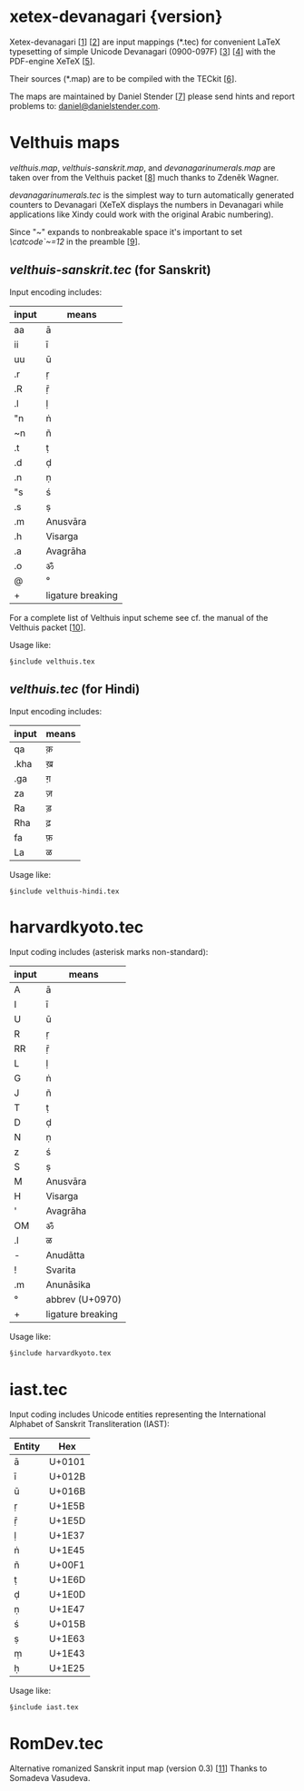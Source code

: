 # xetex-devanagari {version}

Xetex-devanagari
[[1](http://www.ctan.org/tex-archive/macros/xetex/generic/devanagari)]
[[2](https://github.com/danstender/xetex-devanagari)]
are input mappings (*.tec)
for convenient LaTeX typesetting
of simple Unicode Devanagari (0900-097F)
[[3](http://www.unicode.org/charts/PDF/U0900.pdf)]
[[4](http://en.wikipedia.org/wiki/Xetex)]
with the PDF-engine XeTeX
[[5](http://en.wikipedia.org/wiki/Xetex)].

Their sources (*.map)
are to be compiled with the TECkit
[[6](http://scripts.sil.org/TECkit)].

The maps are maintained by Daniel Stender
[[7](http://www.danielstender.com/blog/>)]
please send hints and report problems to: <daniel@danielstender.com>.

# Velthuis maps

*velthuis.map*,
*velthuis-sanskrit.map*,
and *devanagarinumerals.map*
are taken over from the Velthuis packet
[[8](http://www.ctan.org/tex-archive/language/devanagari/velthuis)]
much thanks to Zdeněk Wagner.

*devanagarinumerals.tec*
is the simplest way to turn automatically generated counters
to Devanagari (XeTeX displays the numbers in Devanagari while
applications like Xindy could work with the original Arabic numbering).

Since "~" expands to nonbreakable space it's important
to set *\catcode`\~=12* in the preamble
[[9](http://cikitsa.blogspot.com/2010/09/xelatex-velthuis-encoding-and-palatal.html)].

## *velthuis-sanskrit.tec* (for Sanskrit)

Input encoding includes:

input | means
----- | -----------------
aa    | ā
ii    | ī
uu    | ū
.r    | ṛ
.R    | ṝ
.l    | ḷ
"n    | ṅ
~n    | ñ
.t    | ṭ
.d    | ḍ
.n    | ṇ
"s    | ś
.s    | ṣ
.m    | Anusvāra
.h    | Visarga
.a    | Avagrāha
.o    | ॐ
@     | °
+     | ligature breaking

For a complete list of Velthuis input scheme
see cf. the manual of the Velthuis packet
[[10](http://mirrors.ctan.org/language/devanagari/velthuis/doc/generic/velthuis/manual.pdf#page=6)].

Usage like:

~~~
§include velthuis.tex
~~~

## *velthuis.tec* (for Hindi)

Input encoding includes:

input | means
----- | -----
qa    | क़
.kha  | ख़
.ga   | ग़
za    | ज़
Ra    | ड़
Rha   | ढ़
fa    | फ़
La    | ळ

Usage like:

~~~
§include velthuis-hindi.tex
~~~

# harvardkyoto.tec

Input coding includes (asterisk marks non-standard):

input | means
----- | -----------------
A     | ā 
I     | ī 
U     | ū 
R     | ṛ
RR    | ṝ
L     | ḷ
G     | ṅ
J     | ñ 
T     | ṭ 
D     | ḍ 
N     | ṇ 
z     | ś 
S     | ṣ
M     | Anusvāra
H     | Visarga
'     | Avagrāha
OM    | ॐ
.l    | ळ
-     | Anudātta
!     | Svarita
.m    | Anunāsika
°     | abbrev (U+0970)
+     | ligature breaking

Usage like:

~~~
§include harvardkyoto.tex
~~~

# iast.tec

Input coding includes Unicode entities representing
the International Alphabet of Sanskrit Transliteration (IAST):

Entity | Hex
------ | ------
ā      | U+0101 
ī      | U+012B
ū      | U+016B
ṛ      | U+1E5B
ṝ      | U+1E5D
ḷ      | U+1E37
ṅ      | U+1E45
ñ      | U+00F1
ṭ      | U+1E6D
ḍ      | U+1E0D
ṇ      | U+1E47
ś      | U+015B
ṣ      | U+1E63
ṃ      | U+1E43
ḥ      | U+1E25

Usage like:

~~~
§include iast.tex
~~~

# RomDev.tec

Alternative romanized Sanskrit input map (version 0.3)
[[11](https://github.com/somadeva/RomDev)]
Thanks to Somadeva Vasudeva.
